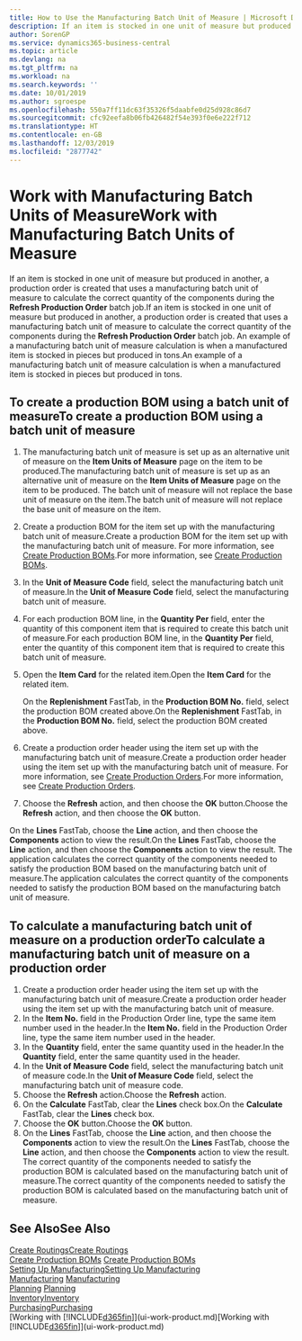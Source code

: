 ```yaml
---
title: How to Use the Manufacturing Batch Unit of Measure | Microsoft Docs
description: If an item is stocked in one unit of measure but produced in another, then the production order must be use a manufacturing batch unit of measure to calculate the correct quantity of components. An example of a manufacturing batch unit of measure calculation is when a manufactured item is stocked in pieces but produced in tons.
author: SorenGP
ms.service: dynamics365-business-central
ms.topic: article
ms.devlang: na
ms.tgt_pltfrm: na
ms.workload: na
ms.search.keywords: ''
ms.date: 10/01/2019
ms.author: sgroespe
ms.openlocfilehash: 550a7ff11dc63f35326f5daabfe0d25d928c86d7
ms.sourcegitcommit: cfc92eefa8b06fb426482f54e393f0e6e222f712
ms.translationtype: HT
ms.contentlocale: en-GB
ms.lasthandoff: 12/03/2019
ms.locfileid: "2877742"
---
```

# <a name="work-with-manufacturing-batch-units-of-measure"></a><span data-ttu-id="5053d-104">Work with Manufacturing Batch Units of Measure</span><span class="sxs-lookup"><span data-stu-id="5053d-104">Work with Manufacturing Batch Units of Measure</span></span>
<span data-ttu-id="5053d-105">If an item is stocked in one unit of measure but produced in another, a production order is created that uses a manufacturing batch unit of measure to calculate the correct quantity of the components during the **Refresh Production Order** batch job.</span><span class="sxs-lookup"><span data-stu-id="5053d-105">If an item is stocked in one unit of measure but produced in another, a production order is created that uses a manufacturing batch unit of measure to calculate the correct quantity of the components during the **Refresh Production Order** batch job.</span></span> <span data-ttu-id="5053d-106">An example of a manufacturing batch unit of measure calculation is when a manufactured item is stocked in pieces but produced in tons.</span><span class="sxs-lookup"><span data-stu-id="5053d-106">An example of a manufacturing batch unit of measure calculation is when a manufactured item is stocked in pieces but produced in tons.</span></span>  

## <a name="to-create-a-production-bom-using-a-batch-unit-of-measure"></a><span data-ttu-id="5053d-107">To create a production BOM using a batch unit of measure</span><span class="sxs-lookup"><span data-stu-id="5053d-107">To create a production BOM using a batch unit of measure</span></span>  
1.  <span data-ttu-id="5053d-108">The manufacturing batch unit of measure is set up as an alternative unit of measure on the **Item Units of Measure** page on the item to be produced.</span><span class="sxs-lookup"><span data-stu-id="5053d-108">The manufacturing batch unit of measure is set up as an alternative unit of measure on the **Item Units of Measure** page on the item to be produced.</span></span> <span data-ttu-id="5053d-109">The batch unit of measure will not replace the base unit of measure on the item.</span><span class="sxs-lookup"><span data-stu-id="5053d-109">The batch unit of measure will not replace the base unit of measure on the item.</span></span>  
2.  <span data-ttu-id="5053d-110">Create a production BOM for the item set up with the manufacturing batch unit of measure.</span><span class="sxs-lookup"><span data-stu-id="5053d-110">Create a production BOM for the item set up with the manufacturing batch unit of measure.</span></span> <span data-ttu-id="5053d-111">For more information, see [Create Production BOMs](production-how-to-create-production-boms.md).</span><span class="sxs-lookup"><span data-stu-id="5053d-111">For more information, see [Create Production BOMs](production-how-to-create-production-boms.md).</span></span>  
3.  <span data-ttu-id="5053d-112">In the **Unit of Measure Code** field, select the manufacturing batch unit of measure.</span><span class="sxs-lookup"><span data-stu-id="5053d-112">In the **Unit of Measure Code** field, select the manufacturing batch unit of measure.</span></span>  
4.  <span data-ttu-id="5053d-113">For each production BOM line, in the **Quantity Per** field, enter the quantity of this component item that is required to create this batch unit of measure.</span><span class="sxs-lookup"><span data-stu-id="5053d-113">For each production BOM line, in the **Quantity Per** field, enter the quantity of this component item that is required to create this batch unit of measure.</span></span>  
5.  <span data-ttu-id="5053d-114">Open the **Item Card** for the related item.</span><span class="sxs-lookup"><span data-stu-id="5053d-114">Open the **Item Card** for the related item.</span></span>  

    <span data-ttu-id="5053d-115">On the **Replenishment** FastTab, in the **Production BOM No.** field, select the production BOM created above.</span><span class="sxs-lookup"><span data-stu-id="5053d-115">On the **Replenishment** FastTab, in the **Production BOM No.** field, select the production BOM created above.</span></span>  
6.  <span data-ttu-id="5053d-116">Create a production order header using the item set up with the manufacturing batch unit of measure.</span><span class="sxs-lookup"><span data-stu-id="5053d-116">Create a production order header using the item set up with the manufacturing batch unit of measure.</span></span> <span data-ttu-id="5053d-117">For more information, see [Create Production Orders](production-how-to-create-production-orders.md).</span><span class="sxs-lookup"><span data-stu-id="5053d-117">For more information, see [Create Production Orders](production-how-to-create-production-orders.md).</span></span>  
7.  <span data-ttu-id="5053d-118">Choose the **Refresh** action, and then choose  the **OK** button.</span><span class="sxs-lookup"><span data-stu-id="5053d-118">Choose the **Refresh** action, and then choose  the **OK** button.</span></span>  

<span data-ttu-id="5053d-119">On the **Lines** FastTab, choose the **Line** action, and then choose the **Components** action to view the result.</span><span class="sxs-lookup"><span data-stu-id="5053d-119">On the **Lines** FastTab, choose the **Line** action, and then choose the **Components** action to view the result.</span></span> <span data-ttu-id="5053d-120">The application calculates the correct quantity of the components needed to satisfy the production BOM based on the manufacturing batch unit of measure.</span><span class="sxs-lookup"><span data-stu-id="5053d-120">The application calculates the correct quantity of the components needed to satisfy the production BOM based on the manufacturing batch unit of measure.</span></span>  

## <a name="to-calculate-a-manufacturing-batch-unit-of-measure-on-a-production-order"></a><span data-ttu-id="5053d-121">To calculate a manufacturing batch unit of measure on a production order</span><span class="sxs-lookup"><span data-stu-id="5053d-121">To calculate a manufacturing batch unit of measure on a production order</span></span>  
1.  <span data-ttu-id="5053d-122">Create a production order header using the item set up with the manufacturing batch unit of measure.</span><span class="sxs-lookup"><span data-stu-id="5053d-122">Create a production order header using the item set up with the manufacturing batch unit of measure.</span></span>  
2.  <span data-ttu-id="5053d-123">In the **Item No.** field in the Production Order line, type the same item number used in the header.</span><span class="sxs-lookup"><span data-stu-id="5053d-123">In the **Item No.** field in the Production Order line, type the same item number used in the header.</span></span>  
3.  <span data-ttu-id="5053d-124">In the **Quantity** field, enter the same quantity used in the header.</span><span class="sxs-lookup"><span data-stu-id="5053d-124">In the **Quantity** field, enter the same quantity used in the header.</span></span>  
4.  <span data-ttu-id="5053d-125">In the **Unit of Measure Code** field, select the manufacturing batch unit of measure code.</span><span class="sxs-lookup"><span data-stu-id="5053d-125">In the **Unit of Measure Code** field, select the manufacturing batch unit of measure code.</span></span>  
5.  <span data-ttu-id="5053d-126">Choose the **Refresh** action.</span><span class="sxs-lookup"><span data-stu-id="5053d-126">Choose the **Refresh** action.</span></span>
6.  <span data-ttu-id="5053d-127">On the **Calculate** FastTab, clear the **Lines** check box.</span><span class="sxs-lookup"><span data-stu-id="5053d-127">On the **Calculate** FastTab, clear the **Lines** check box.</span></span>  
7.  <span data-ttu-id="5053d-128">Choose the **OK** button.</span><span class="sxs-lookup"><span data-stu-id="5053d-128">Choose the **OK** button.</span></span>  
8.  <span data-ttu-id="5053d-129">On the **Lines** FastTab, choose the **Line** action, and then choose the **Components** action to view the result.</span><span class="sxs-lookup"><span data-stu-id="5053d-129">On the **Lines** FastTab, choose the **Line** action, and then choose the **Components** action to view the result.</span></span> <span data-ttu-id="5053d-130">The correct quantity of the components needed to satisfy the production BOM is calculated based on the manufacturing batch unit of measure.</span><span class="sxs-lookup"><span data-stu-id="5053d-130">The correct quantity of the components needed to satisfy the production BOM is calculated based on the manufacturing batch unit of measure.</span></span>  

## <a name="see-also"></a><span data-ttu-id="5053d-131">See Also</span><span class="sxs-lookup"><span data-stu-id="5053d-131">See Also</span></span>  
[<span data-ttu-id="5053d-132">Create Routings</span><span class="sxs-lookup"><span data-stu-id="5053d-132">Create Routings</span></span>](production-how-to-create-routings.md)  
<span data-ttu-id="5053d-133">[Create Production BOMs](production-how-to-create-production-boms.md)   </span><span class="sxs-lookup"><span data-stu-id="5053d-133">[Create Production BOMs](production-how-to-create-production-boms.md)   </span></span>  
[<span data-ttu-id="5053d-134">Setting Up Manufacturing</span><span class="sxs-lookup"><span data-stu-id="5053d-134">Setting Up Manufacturing</span></span>](production-configure-production-processes.md)  
<span data-ttu-id="5053d-135">[Manufacturing](production-manage-manufacturing.md)  </span><span class="sxs-lookup"><span data-stu-id="5053d-135">[Manufacturing](production-manage-manufacturing.md)  </span></span>  
<span data-ttu-id="5053d-136">[Planning](production-planning.md) </span><span class="sxs-lookup"><span data-stu-id="5053d-136">[Planning](production-planning.md) </span></span>  
[<span data-ttu-id="5053d-137">Inventory</span><span class="sxs-lookup"><span data-stu-id="5053d-137">Inventory</span></span>](inventory-manage-inventory.md)  
[<span data-ttu-id="5053d-138">Purchasing</span><span class="sxs-lookup"><span data-stu-id="5053d-138">Purchasing</span></span>](purchasing-manage-purchasing.md)  
<span data-ttu-id="5053d-139">[Working with [!INCLUDE[d365fin](includes/d365fin_md.md)]](ui-work-product.md)</span><span class="sxs-lookup"><span data-stu-id="5053d-139">[Working with [!INCLUDE[d365fin](includes/d365fin_md.md)]](ui-work-product.md)</span></span>  
